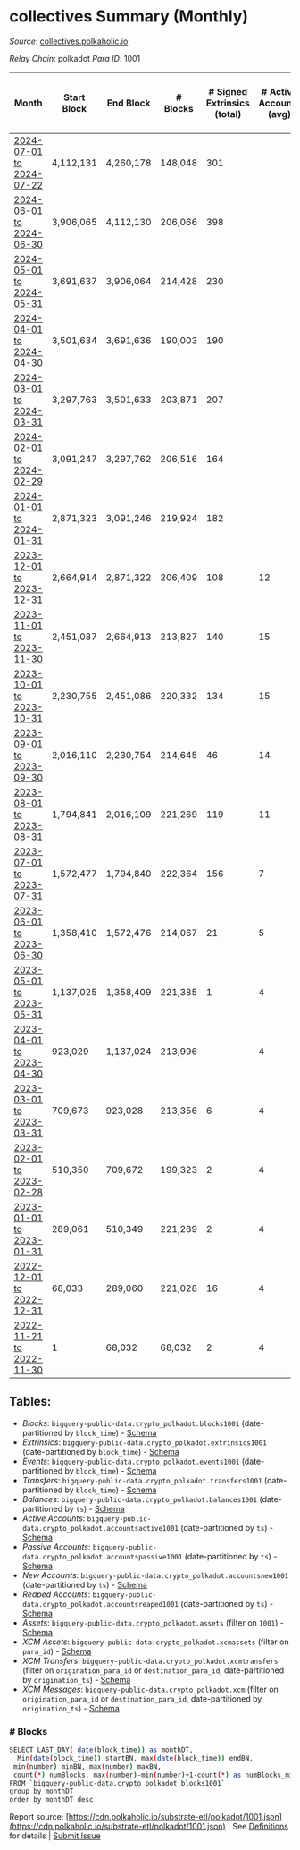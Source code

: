 # collectives Summary (Monthly)

_Source_: [collectives.polkaholic.io](https://collectives.polkaholic.io)

*Relay Chain*: polkadot
*Para ID*: 1001



| Month | Start Block | End Block | # Blocks | # Signed Extrinsics (total) | # Active Accounts (avg) | # Addresses with Balances (max) | Issues |
| ----- | ----------- | --------- | -------- | --------------------------- | ----------------------- | ------------------------------- | ------ |
| [2024-07-01 to 2024-07-22](/polkadot/1001-collectives/2024-07-31.md) | 4,112,131 | 4,260,178 | 148,048 | 301 |  | 126 | -   |   
| [2024-06-01 to 2024-06-30](/polkadot/1001-collectives/2024-06-30.md) | 3,906,065 | 4,112,130 | 206,066 | 398 |  | 119 | -   |   
| [2024-05-01 to 2024-05-31](/polkadot/1001-collectives/2024-05-31.md) | 3,691,637 | 3,906,064 | 214,428 | 230 |  | 109 | -   |   
| [2024-04-01 to 2024-04-30](/polkadot/1001-collectives/2024-04-30.md) | 3,501,634 | 3,691,636 | 190,003 | 190 |  | 108 | -   |   
| [2024-03-01 to 2024-03-31](/polkadot/1001-collectives/2024-03-31.md) | 3,297,763 | 3,501,633 | 203,871 | 207 |  | 101 | -   |   
| [2024-02-01 to 2024-02-29](/polkadot/1001-collectives/2024-02-29.md) | 3,091,247 | 3,297,762 | 206,516 | 164 |  | 92 | -   |   
| [2024-01-01 to 2024-01-31](/polkadot/1001-collectives/2024-01-31.md) | 2,871,323 | 3,091,246 | 219,924 | 182 |  | 85 | -   |   
| [2023-12-01 to 2023-12-31](/polkadot/1001-collectives/2023-12-31.md) | 2,664,914 | 2,871,322 | 206,409 | 108 | 12 | 73 | -   |   
| [2023-11-01 to 2023-11-30](/polkadot/1001-collectives/2023-11-30.md) | 2,451,087 | 2,664,913 | 213,827 | 140 | 15 | 68 | -   |   
| [2023-10-01 to 2023-10-31](/polkadot/1001-collectives/2023-10-31.md) | 2,230,755 | 2,451,086 | 220,332 | 134 | 15 | 62 | -   |   
| [2023-09-01 to 2023-09-30](/polkadot/1001-collectives/2023-09-30.md) | 2,016,110 | 2,230,754 | 214,645 | 46 | 14 | 57 | -   |   
| [2023-08-01 to 2023-08-31](/polkadot/1001-collectives/2023-08-31.md) | 1,794,841 | 2,016,109 | 221,269 | 119 | 11 | 53 | -   |   
| [2023-07-01 to 2023-07-31](/polkadot/1001-collectives/2023-07-31.md) | 1,572,477 | 1,794,840 | 222,364 | 156 | 7 | 46 | -   |   
| [2023-06-01 to 2023-06-30](/polkadot/1001-collectives/2023-06-30.md) | 1,358,410 | 1,572,476 | 214,067 | 21 | 5 | 26 | -   |   
| [2023-05-01 to 2023-05-31](/polkadot/1001-collectives/2023-05-31.md) | 1,137,025 | 1,358,409 | 221,385 | 1 | 4 | 14 | -   |   
| [2023-04-01 to 2023-04-30](/polkadot/1001-collectives/2023-04-30.md) | 923,029 | 1,137,024 | 213,996 |  | 4 | 14 | -   |   
| [2023-03-01 to 2023-03-31](/polkadot/1001-collectives/2023-03-31.md) | 709,673 | 923,028 | 213,356 | 6 | 4 | 14 | -   |   
| [2023-02-01 to 2023-02-28](/polkadot/1001-collectives/2023-02-28.md) | 510,350 | 709,672 | 199,323 | 2 | 4 | 11 | -   |   
| [2023-01-01 to 2023-01-31](/polkadot/1001-collectives/2023-01-31.md) | 289,061 | 510,349 | 221,289 | 2 | 4 | 10 | -   |   
| [2022-12-01 to 2022-12-31](/polkadot/1001-collectives/2022-12-31.md) | 68,033 | 289,060 | 221,028 | 16 | 4 | 10 | -   |   
| [2022-11-21 to 2022-11-30](/polkadot/1001-collectives/2022-11-30.md) | 1 | 68,032 | 68,032 | 2 | 4 | 4 | -   |   

## Tables:

* _Blocks_: `bigquery-public-data.crypto_polkadot.blocks1001` (date-partitioned by `block_time`) - [Schema](/schema/balances.json)
* _Extrinsics_: `bigquery-public-data.crypto_polkadot.extrinsics1001` (date-partitioned by `block_time`) - [Schema](/schema/extrinsics.json)
* _Events_: `bigquery-public-data.crypto_polkadot.events1001` (date-partitioned by `block_time`) - [Schema](/schema/events.json)
* _Transfers_: `bigquery-public-data.crypto_polkadot.transfers1001` (date-partitioned by `block_time`) - [Schema](/schema/transfers.json)
* _Balances_: `bigquery-public-data.crypto_polkadot.balances1001` (date-partitioned by `ts`) - [Schema](/schema/balances.json)
* _Active Accounts_: `bigquery-public-data.crypto_polkadot.accountsactive1001` (date-partitioned by `ts`) - [Schema](/schema/accountsactive.json)
* _Passive Accounts_: `bigquery-public-data.crypto_polkadot.accountspassive1001` (date-partitioned by `ts`) - [Schema](/schema/accountspassive.json)
* _New Accounts_: `bigquery-public-data.crypto_polkadot.accountsnew1001` (date-partitioned by `ts`) - [Schema](/schema/accountsnew.json)
* _Reaped Accounts_: `bigquery-public-data.crypto_polkadot.accountsreaped1001` (date-partitioned by `ts`) - [Schema](/schema/accountsreaped.json)
* _Assets_: `bigquery-public-data.crypto_polkadot.assets` (filter on `1001`) - [Schema](/schema/assets.json)
* _XCM Assets_: `bigquery-public-data.crypto_polkadot.xcmassets` (filter on `para_id`) - [Schema](/schema/xcmassets.json)
* _XCM Transfers_: `bigquery-public-data.crypto_polkadot.xcmtransfers` (filter on `origination_para_id` or `destination_para_id`, date-partitioned by `origination_ts`) - [Schema](/schema/xcmtransfers.json)
* _XCM Messages_: `bigquery-public-data.crypto_polkadot.xcm` (filter on `origination_para_id` or `destination_para_id`, date-partitioned by `origination_ts`) - [Schema](/schema/xcm.json)

### # Blocks
```bash
SELECT LAST_DAY( date(block_time)) as monthDT,
  Min(date(block_time)) startBN, max(date(block_time)) endBN, 
 min(number) minBN, max(number) maxBN, 
 count(*) numBlocks, max(number)-min(number)+1-count(*) as numBlocks_missing 
FROM `bigquery-public-data.crypto_polkadot.blocks1001` 
group by monthDT 
order by monthDT desc
```


Report source: [https://cdn.polkaholic.io/substrate-etl/polkadot/1001.json](https://cdn.polkaholic.io/substrate-etl/polkadot/1001.json) | See [Definitions](/DEFINITIONS.md) for details | [Submit Issue](https://github.com/colorfulnotion/substrate-etl/issues)
